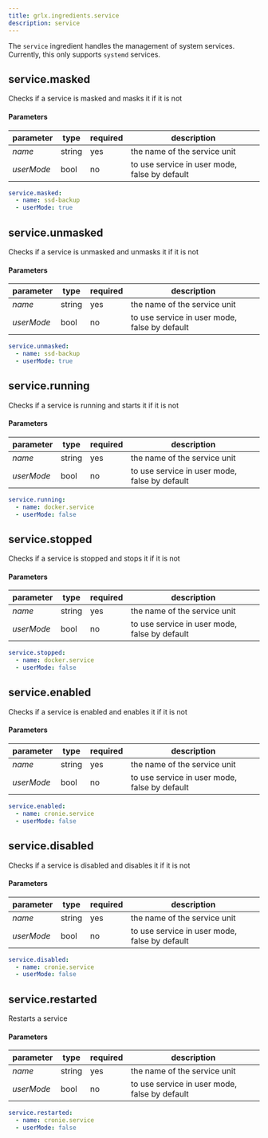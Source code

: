 ```yaml
---
title: grlx.ingredients.service
description: service
---
```


The `service` ingredient handles the management of system services. Currently, this only supports `systemd` services.

## **service.masked**

Checks if a service is masked and masks it if it is not

#### Parameters

| parameter  | type   | required | description                                   |
| ---------- | ------ | -------- | --------------------------------------------- |
| _name_     | string | yes      | the name of the service unit                  |
| _userMode_ | bool   | no       | to use service in user mode, false by default |

```yaml
service.masked:
  - name: ssd-backup
  - userMode: true
```

## **service.unmasked**

Checks if a service is unmasked and unmasks it if it is not

#### Parameters

| parameter  | type   | required | description                                   |
| ---------- | ------ | -------- | --------------------------------------------- |
| _name_     | string | yes      | the name of the service unit                  |
| _userMode_ | bool   | no       | to use service in user mode, false by default |

```yaml
service.unmasked:
  - name: ssd-backup
  - userMode: true
```

## **service.running**

Checks if a service is running and starts it if it is not

#### Parameters

| parameter  | type   | required | description                                   |
| ---------- | ------ | -------- | --------------------------------------------- |
| _name_     | string | yes      | the name of the service unit                  |
| _userMode_ | bool   | no       | to use service in user mode, false by default |

```yaml
service.running:
  - name: docker.service
  - userMode: false
```

## **service.stopped**

Checks if a service is stopped and stops it if it is not

#### Parameters

| parameter  | type   | required | description                                   |
| ---------- | ------ | -------- | --------------------------------------------- |
| _name_     | string | yes      | the name of the service unit                  |
| _userMode_ | bool   | no       | to use service in user mode, false by default |

```yaml
service.stopped:
  - name: docker.service
  - userMode: false
```

## **service.enabled**

Checks if a service is enabled and enables it if it is not

#### Parameters

| parameter  | type   | required | description                                   |
| ---------- | ------ | -------- | --------------------------------------------- |
| _name_     | string | yes      | the name of the service unit                  |
| _userMode_ | bool   | no       | to use service in user mode, false by default |

```yaml
service.enabled:
  - name: cronie.service
  - userMode: false
```

## **service.disabled**

Checks if a service is disabled and disables it if it is not

#### Parameters

| parameter  | type   | required | description                                   |
| ---------- | ------ | -------- | --------------------------------------------- |
| _name_     | string | yes      | the name of the service unit                  |
| _userMode_ | bool   | no       | to use service in user mode, false by default |

```yaml
service.disabled:
  - name: cronie.service
  - userMode: false
```

## **service.restarted**

Restarts a service

#### Parameters

| parameter  | type   | required | description                                   |
| ---------- | ------ | -------- | --------------------------------------------- |
| _name_     | string | yes      | the name of the service unit                  |
| _userMode_ | bool   | no       | to use service in user mode, false by default |

```yaml
service.restarted:
  - name: cronie.service
  - userMode: false
```
